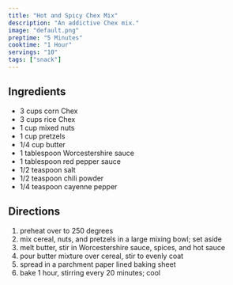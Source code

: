 ```yaml
---
title: "Hot and Spicy Chex Mix"
description: "An addictive Chex mix."
image: "default.png"
preptime: "5 Minutes"
cooktime: "1 Hour"
servings: "10"
tags: ["snack"]
---
```


## Ingredients
- 3 cups corn Chex
- 3 cups rice Chex
- 1 cup mixed nuts
- 1 cup pretzels
- 1/4 cup butter
- 1 tablespoon Worcestershire sauce
- 1 tablespoon red pepper sauce
- 1/2 teaspoon salt
- 1/2 teaspoon chili powder
- 1/4 teaspoon cayenne pepper

## Directions
1. preheat over to 250 degrees
2. mix cereal, nuts, and pretzels in a large mixing bowl; set aside
3. melt butter, stir in Worcestershire sauce, spices, and hot sauce
4. pour butter mixture over cereal, stir to evenly coat
5. spread in a parchment paper lined baking sheet
6. bake 1 hour, stirring every 20 minutes; cool

